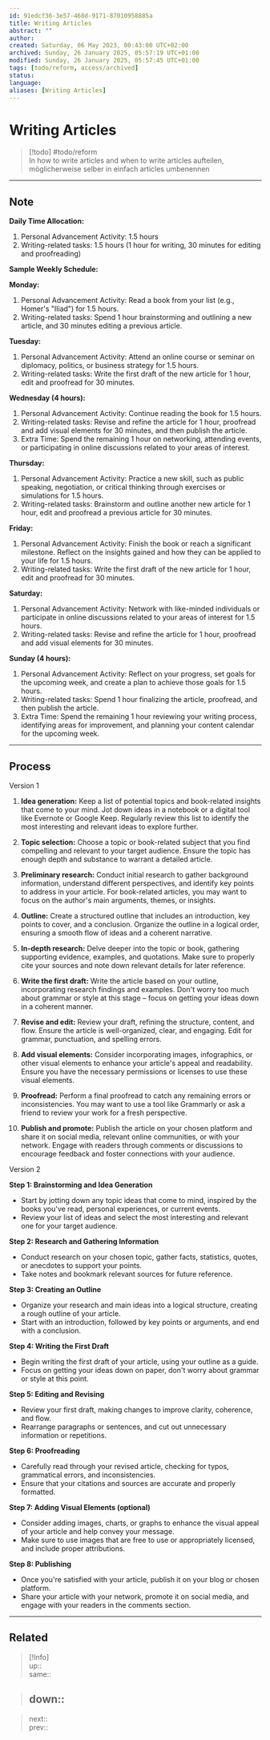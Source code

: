 ```yaml
---
id: 91edcf36-3e57-468d-9171-87010958885a
title: Writing Articles
abstract: ""
author: 
created: Saturday, 06 May 2023, 00:43:00 UTC+02:00
archived: Sunday, 26 January 2025, 05:57:19 UTC+01:00
modified: Sunday, 26 January 2025, 05:57:45 UTC+01:00
tags: [todo/reform, access/archived]
status: 
language: 
aliases: [Writing Articles]
---
```


# Writing Articles

> [!todo] #todo/reform  
> In how to write articles and when to write articles aufteilen, möglicherweise selber in einfach articles umbenennen

---

## Note

**Daily Time Allocation:**

1. Personal Advancement Activity: 1.5 hours
2. Writing-related tasks: 1.5 hours (1 hour for writing, 30 minutes for editing and proofreading)

**Sample Weekly Schedule:**

**Monday:**

1. Personal Advancement Activity: Read a book from your list (e.g., Homer's "Iliad") for 1.5 hours.
2. Writing-related tasks: Spend 1 hour brainstorming and outlining a new article, and 30 minutes editing a previous article.

**Tuesday:**

1. Personal Advancement Activity: Attend an online course or seminar on diplomacy, politics, or business strategy for 1.5 hours.
2. Writing-related tasks: Write the first draft of the new article for 1 hour, edit and proofread for 30 minutes.

**Wednesday (4 hours):**

1. Personal Advancement Activity: Continue reading the book for 1.5 hours.
2. Writing-related tasks: Revise and refine the article for 1 hour, proofread and add visual elements for 30 minutes, and then publish the article.
3. Extra Time: Spend the remaining 1 hour on networking, attending events, or participating in online discussions related to your areas of interest.

**Thursday:**

1. Personal Advancement Activity: Practice a new skill, such as public speaking, negotiation, or critical thinking through exercises or simulations for 1.5 hours.
2. Writing-related tasks: Brainstorm and outline another new article for 1 hour, edit and proofread a previous article for 30 minutes.

**Friday:**

1. Personal Advancement Activity: Finish the book or reach a significant milestone. Reflect on the insights gained and how they can be applied to your life for 1.5 hours.
2. Writing-related tasks: Write the first draft of the new article for 1 hour, edit and proofread for 30 minutes.

**Saturday:**

1. Personal Advancement Activity: Network with like-minded individuals or participate in online discussions related to your areas of interest for 1.5 hours.
2. Writing-related tasks: Revise and refine the article for 1 hour, proofread and add visual elements for 30 minutes.

**Sunday (4 hours):**

1. Personal Advancement Activity: Reflect on your progress, set goals for the upcoming week, and create a plan to achieve those goals for 1.5 hours.
2. Writing-related tasks: Spend 1 hour finalizing the article, proofread, and then publish the article.
3. Extra Time: Spend the remaining 1 hour reviewing your writing process, identifying areas for improvement, and planning your content calendar for the upcoming week.

---

## Process

Version 1

1. **Idea generation:** Keep a list of potential topics and book-related insights that come to your mind. Jot down ideas in a notebook or a digital tool like Evernote or Google Keep. Regularly review this list to identify the most interesting and relevant ideas to explore further.
	 
2. **Topic selection:** Choose a topic or book-related subject that you find compelling and relevant to your target audience. Ensure the topic has enough depth and substance to warrant a detailed article.
	
3. **Preliminary research:** Conduct initial research to gather background information, understand different perspectives, and identify key points to address in your article. For book-related articles, you may want to focus on the author's main arguments, themes, or insights.
	 
4. **Outline:** Create a structured outline that includes an introduction, key points to cover, and a conclusion. Organize the outline in a logical order, ensuring a smooth flow of ideas and a coherent narrative.
	 
5. **In-depth research:** Delve deeper into the topic or book, gathering supporting evidence, examples, and quotations. Make sure to properly cite your sources and note down relevant details for later reference.
	 
6. **Write the first draft:** Write the article based on your outline, incorporating research findings and examples. Don't worry too much about grammar or style at this stage – focus on getting your ideas down in a coherent manner.
	 
7. **Revise and edit:** Review your draft, refining the structure, content, and flow. Ensure the article is well-organized, clear, and engaging. Edit for grammar, punctuation, and spelling errors.
	 
8. **Add visual elements:** Consider incorporating images, infographics, or other visual elements to enhance your article's appeal and readability. Ensure you have the necessary permissions or licenses to use these visual elements.
	 
9. **Proofread:** Perform a final proofread to catch any remaining errors or inconsistencies. You may want to use a tool like Grammarly or ask a friend to review your work for a fresh perspective.
	 
10. **Publish and promote:** Publish the article on your chosen platform and share it on social media, relevant online communities, or with your network. Engage with readers through comments or discussions to encourage feedback and foster connections with your audience.

Version 2

**Step 1: Brainstorming and Idea Generation**

- Start by jotting down any topic ideas that come to mind, inspired by the books you've read, personal experiences, or current events.
- Review your list of ideas and select the most interesting and relevant one for your target audience.

**Step 2: Research and Gathering Information**

- Conduct research on your chosen topic, gather facts, statistics, quotes, or anecdotes to support your points.
- Take notes and bookmark relevant sources for future reference.

**Step 3: Creating an Outline**

- Organize your research and main ideas into a logical structure, creating a rough outline of your article.
- Start with an introduction, followed by key points or arguments, and end with a conclusion.

**Step 4: Writing the First Draft**

- Begin writing the first draft of your article, using your outline as a guide.
- Focus on getting your ideas down on paper, don't worry about grammar or style at this point.

**Step 5: Editing and Revising**

- Review your first draft, making changes to improve clarity, coherence, and flow.
- Rearrange paragraphs or sentences, and cut out unnecessary information or repetitions.

**Step 6: Proofreading**

- Carefully read through your revised article, checking for typos, grammatical errors, and inconsistencies.
- Ensure that your citations and sources are accurate and properly formatted.

**Step 7: Adding Visual Elements (optional)**

- Consider adding images, charts, or graphs to enhance the visual appeal of your article and help convey your message.
- Make sure to use images that are free to use or appropriately licensed, and include proper attributions.

**Step 8: Publishing**

- Once you're satisfied with your article, publish it on your blog or chosen platform.
- Share your article with your network, promote it on social media, and engage with your readers in the comments section.

---

## Related

> [!Info]  
> up::  
> same::  
>

> down::
> ---  

>
> next::  
> prev::  
